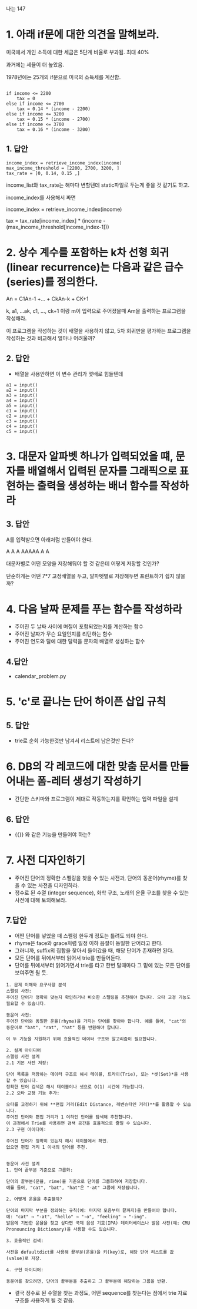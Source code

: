 나는 147


# 1. 아래 if문에 대한 의견을 말해보라. 

미국에서 개인 소득에 대한 세금은 5단계 비율로 부과됨. 최대 40%

과거에는 세율이 더 높았음. 

1978년에는 25개의 if문으로 미국의 소득세를 계산함. 

```

if income <= 2200
    tax = 0
else if income <= 2700
    tax = 0.14 * (income - 2200)
else if income <= 3200
    tax = 0.15 * (income - 2700)
else if income <= 3700
    tax = 0.16 * (income - 3200)

```

## 1. 답안

```
income_index = retrieve_income_index(income)
max_income_threshold = [2200, 2700, 3200, ]
tax_rate = [0, 0.14, 0.15 ,]
```

income_list와 tax_rate는 해마다 변할텐데 static파일로 두는게 좋을 것 같기도 하고. 

income_index를 사용해서 짜면 

income_index = retrieve_income_index(income)

tax = tax_rate[income_index] * (income - (max_income_threshold[income_index-1]))

# 2. 상수 계수를 포함하는 k차 선형 회귀(linear recurrence)는 다음과 같은 급수(series)를 정의한다. 

An = C1An-1 +... + CkAn-k + CK+1 


k, a1, ...ak, c1, ..., ck+1 이랑 m이 입력으로 주어졌을때 Am을 출력하는 프로그램을 작성해라. 

이 프로그램을 작성하는 것이 배열을 사용하지 않고, 5차 회귀만을 평가하는 프로그램을 작성하는 것과 비교해서 얼마나 어려울까? 

## 2. 답안

- 배열을 사용안하면 이 변수 관리가 몇배로 힘들텐데 

```
a1 = input()
a2 = input()
a3 = input()
a4 = input()
a5 = input()
c1 = input()
c2 = input()
c3 = input()
c4 = input()
c5 = input()
```


# 3. 대문자 알파벳 하나가 입력되었을 떄, 문자를 배열해서 입력된 문자를 그래픽으로 표현하는 출력을 생성하는 배너 함수를 작성하라


## 3. 답안

A를 입력받으면 아래처럼 만들어야 한다.  

   A
  A A
 AAAAA
A     A

대문자별로 어떤 모양을 저장해둬야 할 것 같은데 어떻게 저장할 것인가? 

단순하게는 어떤 7*7 고정배열을 두고, 알파벳별로 저장해두면 프린트하기 쉽지 않을까? 


# 4. 다음 날짜 문제를 푸는 함수를 작성하라 

- 주어진 두 날짜 사이에 며칠이 포함되었는지를 계산하는 함수
- 주어진 날짜가 무슨 요일인지를 리턴하는 함수
- 주어진 연도와 달에 대한 달력을 문자의 배열로 생성하는 함수 


## 4.답안
- calendar_problem.py

# 5. 'c'로 끝나는 단어 하이픈 삽입 규칙


## 5. 답안
- trie로 순회 가능한것만 남겨서 리스트에 남은것만 돈다? 

# 6. DB의 각 레코드에 대한 맞춤 문서를 만들어내는 폼-레터 생성기 작성하기 

- 간단한 스키마와 프로그램이 제대로 작동하는지를 확인하는 입력 파일을 설계 

## 6. 답안 
- {{}} 와 같은 기능을 만들어야 하는? 

# 7. 사전 디자인하기

- 주어진 단어의 정확한 스펠링을 찾을 수 있는 사전과, 단어의 동운어(rhyme)를 찾을 수 있는 사전을 디자인하라. 
- 정수로 된 수열 (integer sequence), 화학 구조, 노래의 운율 구조를 찾을 수 있는 사전에 대해 토의해보라. 

## 7.답안
- 어떤 단어를 넣었을 때 스펠링 한두개 정도는 틀려도 되야 한다. 
- rhyme은 face와 grace처럼 일정 이하 음절이 동일한 단어라고 한다. 
- 그러니까, suffix의 집합을 찾아서 들어갔을 때, 해당 단어가 존재하면 된다.
- 모든 단어를 뒤에서부터 읽어서 trie를 만들어둔다.
- 단어를 뒤에서부터 읽어가면서 trie를 타고 한번 탈때마다 그 밑에 있는 모든 단어를 보여주면 될 듯. 


```
1. 문제 이해와 요구사항 분석
스펠링 사전:
주어진 단어가 정확히 맞는지 확인하거나 비슷한 스펠링을 추천해야 합니다. 오타 교정 기능도 필요할 수 있습니다.

동운어 사전:
주어진 단어와 동일한 운율(rhyme)을 가지는 단어를 찾아야 합니다. 예를 들어, "cat"의 동운어로 "bat", "rat", "hat" 등을 반환해야 합니다.

이 두 기능을 지원하기 위해 효율적인 데이터 구조와 알고리즘이 필요합니다.

2. 설계 아이디어
스펠링 사전 설계
2.1 기본 사전 저장:

단어 목록을 저장하는 데이터 구조로 해시 테이블, 트라이(Trie), 또는 *셋(Set)*을 사용할 수 있습니다.
정확한 단어 검색은 해시 테이블이나 셋으로 O(1) 시간에 가능합니다.
2.2 오타 교정 기능 추가:

오타를 교정하기 위해 **편집 거리(Edit Distance, 레벤슈타인 거리)**를 활용할 수 있습니다.
주어진 단어와 편집 거리가 1 이하인 단어를 탐색해 추천합니다.
이 과정에서 Trie를 사용하면 검색 공간을 효율적으로 줄일 수 있습니다.
2.3 구현 아이디어:

주어진 단어가 정확히 있는지 해시 테이블에서 확인.
없으면 편집 거리 1 이내의 단어를 추천.


동운어 사전 설계
1. 단어 끝부분 기준으로 그룹화:

단어의 끝부분(운율, rime)을 기준으로 단어를 그룹화하여 저장합니다.
예를 들어, "cat", "bat", "hat"은 "-at" 그룹에 저장됩니다.

2. 어떻게 운율을 추출할까?

단어의 마지막 부분을 정의하는 규칙(예: 마지막 모음부터 끝까지)을 만들어야 합니다.
예: "cat" → "-at", "hello" → "-o", "feeling" → "-ing".
발음에 기반한 운율을 찾고 싶다면 국제 음성 기호(IPA) 데이터베이스나 발음 사전(예: CMU Pronouncing Dictionary)을 사용할 수도 있습니다.

3. 효율적인 검색:

사전을 defaultdict를 사용해 끝부분(운율)을 키(key)로, 해당 단어 리스트를 값(value)로 저장.

4. 구현 아이디어:

동운어를 찾으려면, 단어의 끝부분을 추출하고 그 끝부분에 해당하는 그룹을 반환.

```

- 결국 정수로 된 수열을 찾는 과정도, 어떤 sequence를 찾는다는 점에서 trie 자료구조를 사용하게 될 것 같음. 

